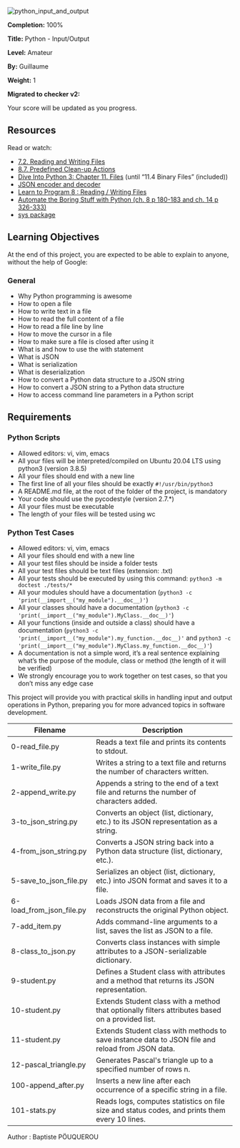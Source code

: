 ![python_input_and_output](https://github.com/ghinzuka/holbertonschool-higher_level_programming/assets/102736316/0a0d5302-f8c9-40b6-bc64-9c9ec7d7e2f3)


**Completion:** 100%

**Title:** Python - Input/Output

**Level:** Amateur

**By:** Guillaume

**Weight:** 1

**Migrated to checker v2:** 

Your score will be updated as you progress.

## Resources

Read or watch:

- [7.2. Reading and Writing Files](https://docs.python.org/3/tutorial/inputoutput.html#reading-and-writing-files)
- [8.7. Predefined Clean-up Actions](https://docs.python.org/3/reference/datamodel.html#object.__del__)
- [Dive Into Python 3: Chapter 11. Files](https://www.diveinto.org/python3/files.html) (until “11.4 Binary Files” (included))
- [JSON encoder and decoder](https://docs.python.org/3/library/json.html)
- [Learn to Program 8 : Reading / Writing Files](https://learnxinyminutes.com/docs/python3/)
- [Automate the Boring Stuff with Python (ch. 8 p 180-183 and ch. 14 p 326-333)](https://automatetheboringstuff.com/)
- [sys package](https://docs.python.org/3/library/sys.html)

## Learning Objectives

At the end of this project, you are expected to be able to explain to anyone, without the help of Google:

### General

- Why Python programming is awesome
- How to open a file
- How to write text in a file
- How to read the full content of a file
- How to read a file line by line
- How to move the cursor in a file
- How to make sure a file is closed after using it
- What is and how to use the with statement
- What is JSON
- What is serialization
- What is deserialization
- How to convert a Python data structure to a JSON string
- How to convert a JSON string to a Python data structure
- How to access command line parameters in a Python script

## Requirements

### Python Scripts

- Allowed editors: vi, vim, emacs
- All your files will be interpreted/compiled on Ubuntu 20.04 LTS using python3 (version 3.8.5)
- All your files should end with a new line
- The first line of all your files should be exactly `#!/usr/bin/python3`
- A README.md file, at the root of the folder of the project, is mandatory
- Your code should use the pycodestyle (version 2.7.*)
- All your files must be executable
- The length of your files will be tested using wc

### Python Test Cases

- Allowed editors: vi, vim, emacs
- All your files should end with a new line
- All your test files should be inside a folder tests
- All your test files should be text files (extension: .txt)
- All your tests should be executed by using this command: `python3 -m doctest ./tests/*`
- All your modules should have a documentation (`python3 -c 'print(__import__("my_module").__doc__)'`)
- All your classes should have a documentation (`python3 -c 'print(__import__("my_module").MyClass.__doc__)'`)
- All your functions (inside and outside a class) should have a documentation (`python3 -c 'print(__import__("my_module").my_function.__doc__)'` and `python3 -c 'print(__import__("my_module").MyClass.my_function.__doc__)'`)
- A documentation is not a simple word, it’s a real sentence explaining what’s the purpose of the module, class or method (the length of it will be verified)
- We strongly encourage you to work together on test cases, so that you don’t miss any edge case

This project will provide you with practical skills in handling input and output operations in Python, preparing you for more advanced topics in software development.


| Filename                   | Description                                                                                     |
|----------------------------|-------------------------------------------------------------------------------------------------|
| 0-read_file.py             | Reads a text file and prints its contents to stdout.                                             |
| 1-write_file.py            | Writes a string to a text file and returns the number of characters written.                     |
| 2-append_write.py          | Appends a string to the end of a text file and returns the number of characters added.           |
| 3-to_json_string.py        | Converts an object (list, dictionary, etc.) to its JSON representation as a string.              |
| 4-from_json_string.py      | Converts a JSON string back into a Python data structure (list, dictionary, etc.).                |
| 5-save_to_json_file.py     | Serializes an object (list, dictionary, etc.) into JSON format and saves it to a file.           |
| 6-load_from_json_file.py   | Loads JSON data from a file and reconstructs the original Python object.                         |
| 7-add_item.py              | Adds command-line arguments to a list, saves the list as JSON to a file.                         |
| 8-class_to_json.py         | Converts class instances with simple attributes to a JSON-serializable dictionary.               |
| 9-student.py               | Defines a Student class with attributes and a method that returns its JSON representation.       |
| 10-student.py              | Extends Student class with a method that optionally filters attributes based on a provided list. |
| 11-student.py              | Extends Student class with methods to save instance data to JSON file and reload from JSON data. |
| 12-pascal_triangle.py      | Generates Pascal's triangle up to a specified number of rows n.                                  |
| 100-append_after.py        | Inserts a new line after each occurrence of a specific string in a file.                         |
| 101-stats.py               | Reads logs, computes statistics on file size and status codes, and prints them every 10 lines.   |

Author : Baptiste PÖUQUEROU
